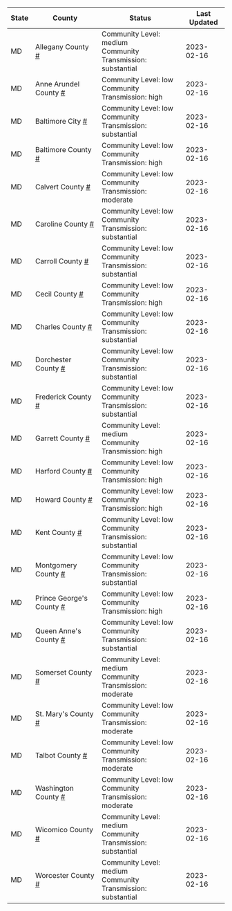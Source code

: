 State | County | Status | Last Updated
--- | --- | --- | --- 
MD | Allegany County <a href="#allegany_county">#</a> | <a name="allegany_county"></a>Community Level: medium<br/>Community Transmission: substantial | 2023-02-16
MD | Anne Arundel County <a href="#anne_arundel_county">#</a> | <a name="anne_arundel_county"></a>Community Level: low<br/>Community Transmission: high | 2023-02-16
MD | Baltimore City <a href="#baltimore_city">#</a> | <a name="baltimore_city"></a>Community Level: low<br/>Community Transmission: substantial | 2023-02-16
MD | Baltimore County <a href="#baltimore_county">#</a> | <a name="baltimore_county"></a>Community Level: low<br/>Community Transmission: high | 2023-02-16
MD | Calvert County <a href="#calvert_county">#</a> | <a name="calvert_county"></a>Community Level: low<br/>Community Transmission: moderate | 2023-02-16
MD | Caroline County <a href="#caroline_county">#</a> | <a name="caroline_county"></a>Community Level: low<br/>Community Transmission: substantial | 2023-02-16
MD | Carroll County <a href="#carroll_county">#</a> | <a name="carroll_county"></a>Community Level: low<br/>Community Transmission: substantial | 2023-02-16
MD | Cecil County <a href="#cecil_county">#</a> | <a name="cecil_county"></a>Community Level: low<br/>Community Transmission: high | 2023-02-16
MD | Charles County <a href="#charles_county">#</a> | <a name="charles_county"></a>Community Level: low<br/>Community Transmission: substantial | 2023-02-16
MD | Dorchester County <a href="#dorchester_county">#</a> | <a name="dorchester_county"></a>Community Level: low<br/>Community Transmission: substantial | 2023-02-16
MD | Frederick County <a href="#frederick_county">#</a> | <a name="frederick_county"></a>Community Level: low<br/>Community Transmission: substantial | 2023-02-16
MD | Garrett County <a href="#garrett_county">#</a> | <a name="garrett_county"></a>Community Level: medium<br/>Community Transmission: high | 2023-02-16
MD | Harford County <a href="#harford_county">#</a> | <a name="harford_county"></a>Community Level: low<br/>Community Transmission: high | 2023-02-16
MD | Howard County <a href="#howard_county">#</a> | <a name="howard_county"></a>Community Level: low<br/>Community Transmission: high | 2023-02-16
MD | Kent County <a href="#kent_county">#</a> | <a name="kent_county"></a>Community Level: low<br/>Community Transmission: substantial | 2023-02-16
MD | Montgomery County <a href="#montgomery_county">#</a> | <a name="montgomery_county"></a>Community Level: low<br/>Community Transmission: substantial | 2023-02-16
MD | Prince George's County <a href="#prince_george's_county">#</a> | <a name="prince_george's_county"></a>Community Level: low<br/>Community Transmission: high | 2023-02-16
MD | Queen Anne's County <a href="#queen_anne's_county">#</a> | <a name="queen_anne's_county"></a>Community Level: low<br/>Community Transmission: substantial | 2023-02-16
MD | Somerset County <a href="#somerset_county">#</a> | <a name="somerset_county"></a>Community Level: medium<br/>Community Transmission: moderate | 2023-02-16
MD | St. Mary's County <a href="#st._mary's_county">#</a> | <a name="st._mary's_county"></a>Community Level: low<br/>Community Transmission: moderate | 2023-02-16
MD | Talbot County <a href="#talbot_county">#</a> | <a name="talbot_county"></a>Community Level: low<br/>Community Transmission: moderate | 2023-02-16
MD | Washington County <a href="#washington_county">#</a> | <a name="washington_county"></a>Community Level: low<br/>Community Transmission: moderate | 2023-02-16
MD | Wicomico County <a href="#wicomico_county">#</a> | <a name="wicomico_county"></a>Community Level: medium<br/>Community Transmission: substantial | 2023-02-16
MD | Worcester County <a href="#worcester_county">#</a> | <a name="worcester_county"></a>Community Level: medium<br/>Community Transmission: substantial | 2023-02-16

